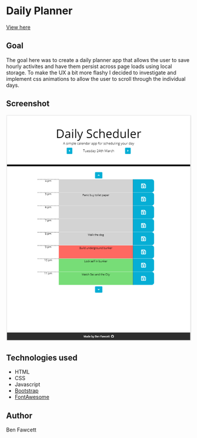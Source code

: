 # Daily Planner

[View here](https://hexagonatron.github.io/DailyPlanner/)

## Goal

The goal here was to create a daily planner app that allows the user to save hourly activites and have them persist across page loads using local storage. To make the UX a bit more flashy I decided to investigate and implement css animations to allow the user to scroll through the individual days.

## Screenshot

![The daily planner app](./screens/screen1.png)

## Technologies used

* HTML
* CSS
* Javascript
* [Bootstrap](https://getbootstrap.com/)
* [FontAwesome](https://fontawesome.com/)

## Author

Ben Fawcett
